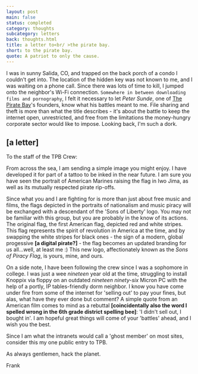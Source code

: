```yaml
---
layout: post
main: false
status: completed
category: thoughts
subcategory: letters
back: thoughts.html
title: a letter to<br/ >the pirate bay.
short: to the pirate bay.
quote: A patriot to only the cause.
---
```


I was in sunny Salida, CO, and trapped on the back porch of a condo I couldn't get into. The location of the hidden key was not known to me, and I was waiting on a phone call. Since there was lots of time to kill, I jumped onto the neighbor's Wi-Fi connection. `Somewhere in between downloading films and pornography`, I felt it necessary to let _Peter Sunde_, one of [The Pirate Bay](http://thepiratebay.se)'s founders, know what his battles meant to me.  File sharing and theft is more than what the title describes - it's about the battle to keep the internet open, unrestricted, and free from the limitations the money-hungry corporate sector would like to impose. Looking back, I'm such a dork.

<h2>[a letter]</h2>
To the staff of the TPB Crew:

From across the sea, I am sending a simple image you might enjoy. I have developed it for part of a tattoo to be inked in the near future. I am sure you have seen the portrait of American Marines raising the flag in Iwo Jima, as well as its mutually respected pirate rip-offs.

Since what you and I are fighting for is more than just about free music and films, the flags depicted in the portraits of nationalism and music piracy will be exchanged with a descendant of the 'Sons of Liberty' logo. You may not be familiar with this group, but you are probably in the know of its actions. The original flag, the first American flag, depicted red and white stripes. This flag represents the spirit of revolution in America at the time, and by swapping the white stripes for black ones - the sign of a modern, global progessive **\[a digital pirate?\]** - the flag becomes an updated branding for us all...well, at least me :) This new logo, affectionately known as the _Sons of Piracy Flag_, is yours, mine, and ours.

On a side note, I have been following the crew since I was a sophomore in college. I was just a wee _nineteen_ year old at the time, struggling to install Knoppix via floppy on an outdated _nineteen ninety-six_ Micron PC with the help of a portly, IP tables-friendly dorm neighbor. I know you have come under fire from some of the internet for 'selling out' to pay your fines, but alas, what have they ever done but comment? A simple quote from an American film comes to mind as a rebuttal **\[coincidentally also the word I spelled wrong in the 6th grade district spelling bee\]**: 'I didn't sell out, I bought in'. I am hopeful great things will come of your 'battles' ahead, and I wish you the best.

Since I am what the intranets would call a 'ghost member' on most sites, consider this my one public entry to TPB.

As always gentlemen, hack the planet.

Frank